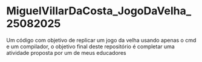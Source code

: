 # MiguelVillarDaCosta_JogoDaVelha_25082025
Um código com objetivo de replicar um jogo da velha usando apenas o cmd e um compilador, o objetivo final deste repositório é completar uma atividade proposta por um de meus educadores
